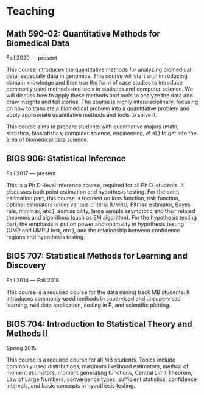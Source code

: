 # Teaching

## Math 590-02: Quantitative Methods for Biomedical Data
Fall 2020 — present

This course introduces the quantitative methods for analyzing biomedical data, especially data in genomics. This course will start with introducing domain knowledge and then use the form of case studies to introduce commonly used methods and tools in statistics and computer science. We will discuss how to apply these methods and tools to analyze the data and draw insights and tell stories. The course is highly interdisciplinary, focusing on how to translate a biomedical problem into a quantitative problem and apply appropriate quantitative methods and tools to solve it.

This course aims to prepare students with quantitative majors (math, statistics, biostatistics, computer science, engineering, et al.) to get into the area of biomedical data science.

## BIOS 906: Statistical Inference
Fall 2017 — present

This is a Ph.D.-level inference course, required for all Ph.D. students. It discusses both point estimation and hypothesis testing. For the point estimation part, this course is focused on loss function, risk function, optimal estimators under various criteria (UMRU, Pitman estimator, Bayes rule, minimax, etc.), admissibility, large sample asymptotic and their related theorems and algorithms (such as EM algorithm). For the hypothesis testing part, the emphasis is put on power and optimality in hypothesis testing (UMP and UMPU test, etc.), and the relationship between confidence regions and hypothesis testing.

## BIOS 707:  Statistical Methods for Learning and Discovery
Fall 2014 — Fall 2016

This course is a required course for the data mining track MB students. It introduces commonly-used methods in supervised and unsupervised learning, real data application, coding in R, and scientific plotting.

## BIOS 704: Introduction to Statistical Theory and Methods II
Spring 2015

This course is a required course for all MB students. Topics include commonly used distributions, maximum likelihood estimators, method of moment estimators, moment generating functions, Central Limit Theorem, Law of Large Numbers, convergence types,  sufficient statistics, confidence intervals, and basic concepts in hypothesis testing.